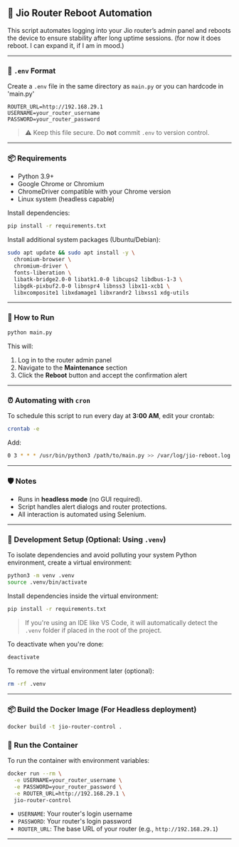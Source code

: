 
## 📶 Jio Router Reboot Automation
This script automates logging into your Jio router’s admin panel and reboots the device to ensure stability after long uptime sessions.
(for now it does reboot. I can expand it, if I am in mood.)

---

### 🔐 `.env` Format

Create a `.env` file in the same directory as `main.py` or you can hardcode in 'main.py'

```
ROUTER_URL=http://192.168.29.1
USERNAME=your_router_username
PASSWORD=your_router_password
```

> ⚠️ Keep this file secure. Do **not** commit `.env` to version control.

---

### 📦 Requirements

* Python 3.9+
* Google Chrome or Chromium
* ChromeDriver compatible with your Chrome version
* Linux system (headless capable)

Install dependencies:

```bash
pip install -r requirements.txt
```

Install additional system packages (Ubuntu/Debian):

```bash
sudo apt update && sudo apt install -y \
  chromium-browser \
  chromium-driver \
  fonts-liberation \
  libatk-bridge2.0-0 libatk1.0-0 libcups2 libdbus-1-3 \
  libgdk-pixbuf2.0-0 libnspr4 libnss3 libx11-xcb1 \
  libxcomposite1 libxdamage1 libxrandr2 libxss1 xdg-utils
```

---

### 🚀 How to Run

```bash
python main.py
```

This will:

1. Log in to the router admin panel
2. Navigate to the **Maintenance** section
3. Click the **Reboot** button and accept the confirmation alert

---

### ⏰ Automating with `cron`

To schedule this script to run every day at **3:00 AM**, edit your crontab:

```bash
crontab -e
```

Add:

```bash
0 3 * * * /usr/bin/python3 /path/to/main.py >> /var/log/jio-reboot.log 2>&1
```

---

### 🛡️ Notes

* Runs in **headless mode** (no GUI required).
* Script handles alert dialogs and router protections.
* All interaction is automated using Selenium.

---
### 🧪 Development Setup (Optional: Using `.venv`)

To isolate dependencies and avoid polluting your system Python environment, create a virtual environment:

```bash
python3 -m venv .venv
source .venv/bin/activate
```

Install dependencies inside the virtual environment:

```bash
pip install -r requirements.txt
```

> If you're using an IDE like VS Code, it will automatically detect the `.venv` folder if placed in the root of the project.

To deactivate when you're done:

```bash
deactivate
```

To remove the virtual environment later (optional):

```bash
rm -rf .venv
```

---

### 📦 Build the Docker Image (For Headless deployment)

```bash
docker build -t jio-router-control .
```
### 🚀 Run the Container

To run the container with environment variables:

```bash
docker run --rm \
  -e USERNAME=your_router_username \
  -e PASSWORD=your_router_password \
  -e ROUTER_URL=http://192.168.29.1 \
  jio-router-control
```

* `USERNAME`: Your router's login username
* `PASSWORD`: Your router's login password
* `ROUTER_URL`: The base URL of your router (e.g., `http://192.168.29.1`)

---

